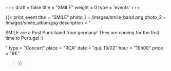+++
draft = false
title = "SMILE"
weight = 0
type = 'events'
+++

<div class="top-box"></div>

{{< print_event 
    title = "SMILE"
    photo_1 = /images/smile_band.png
    photo_2 = /images/smile_album.jpg
    description = "<p>SMILE are a Post Punk band from germany! They are coming for the first time to Portugal :)</p>"
    type = "Concert"
    place = "RCA"
    date = "qui. 13/02"
    hour = "19h00"
    price = "8€"
>}}